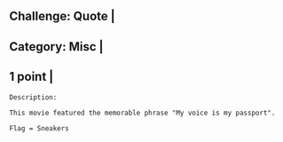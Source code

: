 Challenge: Quote |
----------------------------------------
Category: Misc |
----------------------------------------
1 point |
----------------------------------------


```
Description:

This movie featured the memorable phrase "My voice is my passport".
```
```
Flag = Sneakers
```
